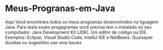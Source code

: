 # Meus-Progranas-em-Java
 Aqui Você encontrara todos os meus programas desenvolvidos na liguagem Java.
 Para testa esses progagramas você precisa tem o instalado no seu computador:
 Java Development Kit (JDK).
 Um editor de código ou IDE.  Exemplos: Eclipse, Visual Studio Code, IntelliJ IDE e NetBeans.
 Quaisquer duvidas ou sugestões use uma Issues.
